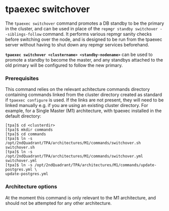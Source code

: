 tpaexec switchover
=================

The ``tpaexec switchover`` command promotes a DB standby to be the primary in the cluster, and can be used in place of the `repmgr standby switchover --siblings-follow` command.
It performs various repmgr sanity checks before switching over the node, and is designed to be run from the tpaexec server without having to shut down any repmgr services beforehand.

**`tpaexec switchover <clustername> <standby-nodename>`** can be used to promote a standby to become the master, and any standbys attached to the old primary will be configured to follow the new primary.

### Prerequisites

This command relies on the relevant achitecture commands directory containing commands linked from the cluster directory created as standard if `tpaexec configure` is used. If the links are not present, they will need to be linked manually e.g. if you are using an existing cluster directory. For example, for a Single Master (M1) architecture, with tpaexec installed in the default directory:

```
[tpa]$ cd <clusterdir>
[tpa]$ mkdir commands
[tpa]$ cd commands
[tpa]$ ln -s /opt/2ndQuadrant/TPA/architectures/M1/commands/switchover.sh switchover.sh
[tpa]$ ln -s /opt/2ndQuadrant/TPA/architectures/M1/commands/switchover.yml switchover.yml
[tpa]$ ln -s /opt/2ndQuadrant/TPA/architectures/M1/commands/update-postgres.yml \
update-postgres.yml
```

### Architecture options

At the moment this command is only relevant to the M1 architecture, and should not be attempted for any other architecture.

